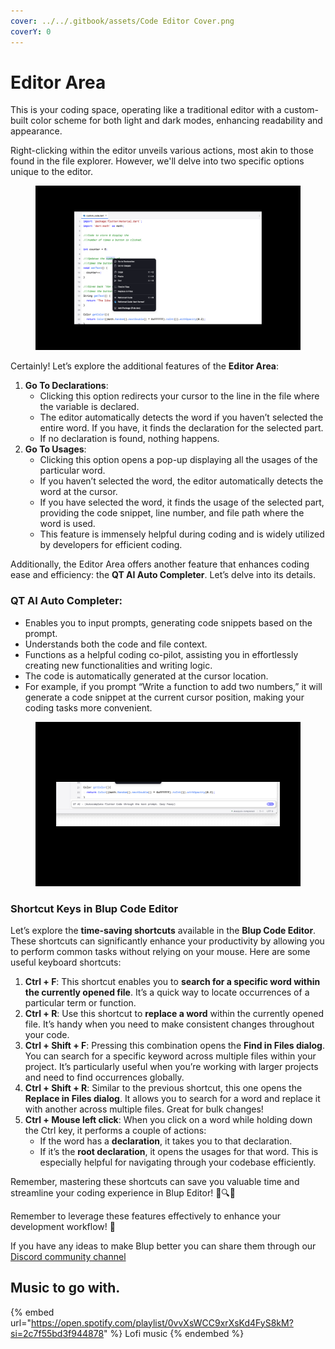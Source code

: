 ```yaml
---
cover: ../../.gitbook/assets/Code Editor Cover.png
coverY: 0
---
```


# Editor Area

This is your coding space, operating like a traditional editor with a custom-built color scheme for both light and dark modes, enhancing readability and appearance.&#x20;

Right-clicking within the editor unveils various actions, most akin to those found in the file explorer. However, we'll delve into two specific options unique to the editor.

<figure><img src="../../.gitbook/assets/Editor Area.png" alt=""><figcaption></figcaption></figure>

Certainly! Let’s explore the additional features of the **Editor Area**:

1. **Go To Declarations**:
   * Clicking this option redirects your cursor to the line in the file where the variable is declared.
   * The editor automatically detects the word if you haven’t selected the entire word. If you have, it finds the declaration for the selected part.
   * If no declaration is found, nothing happens.
2. **Go To Usages**:
   * Clicking this option opens a pop-up displaying all the usages of the particular word.
   * If you haven’t selected the word, the editor automatically detects the word at the cursor.
   * If you have selected the word, it finds the usage of the selected part, providing the code snippet, line number, and file path where the word is used.
   * This feature is immensely helpful during coding and is widely utilized by developers for efficient coding.

Additionally, the Editor Area offers another feature that enhances coding ease and efficiency: the **QT AI Auto Completer**. Let’s delve into its details.

### **QT AI Auto Completer**:

* Enables you to input prompts, generating code snippets based on the prompt.
* Understands both the code and file context.
* Functions as a helpful coding co-pilot, assisting you in effortlessly creating new functionalities and writing logic.
* The code is automatically generated at the cursor location.
* For example, if you prompt “Write a function to add two numbers,” it will generate a code snippet at the current cursor position, making your coding tasks more convenient.

<figure><img src="../../.gitbook/assets/QT AI.png" alt=""><figcaption></figcaption></figure>

### Shortcut Keys in  **Blup Code Editor**

Let’s explore the **time-saving shortcuts** available in the **Blup Code Editor**. These shortcuts can significantly enhance your productivity by allowing you to perform common tasks without relying on your mouse. Here are some useful keyboard shortcuts:

1. **Ctrl + F**: This shortcut enables you to **search for a specific word within the currently opened file**. It’s a quick way to locate occurrences of a particular term or function.
2. **Ctrl + R**: Use this shortcut to **replace a word** within the currently opened file. It’s handy when you need to make consistent changes throughout your code.
3. **Ctrl + Shift + F**: Pressing this combination opens the **Find in Files dialog**. You can search for a specific keyword across multiple files within your project. It’s particularly useful when you’re working with larger projects and need to find occurrences globally.
4. **Ctrl + Shift + R**: Similar to the previous shortcut, this one opens the **Replace in Files dialog**. It allows you to search for a word and replace it with another across multiple files. Great for bulk changes!
5. **Ctrl + Mouse left click**: When you click on a word while holding down the Ctrl key, it performs a couple of actions:
   * If the word has a **declaration**, it takes you to that declaration.
   * If it’s the **root declaration**, it opens the usages for that word. This is especially helpful for navigating through your codebase efficiently.

Remember, mastering these shortcuts can save you valuable time and streamline your coding experience in Blup Editor! 🚀🔍💡

Remember to leverage these features effectively to enhance your development workflow! 🚀

If you have any ideas to make Blup better you can share them through our [Discord community channel](https://discord.com/channels/940632966093234176/965313562425823303)

## Music to go with.

{% embed url="https://open.spotify.com/playlist/0vvXsWCC9xrXsKd4FyS8kM?si=2c7f55bd3f944878" %}
Lofi music
{% endembed %}
